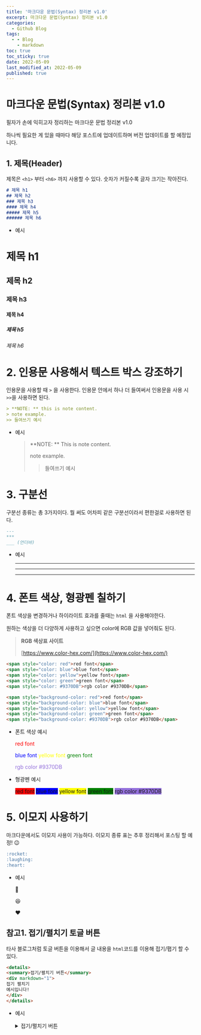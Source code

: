 ```yaml
---
title: '마크다운 문법(Syntax) 정리본 v1.0'
excerpt: 마크다운 문법(Syntax) 정리본 v1.0
categories:
  - Github Blog
tags:
  - - Blog
    - markdown
toc: true
toc_sticky: true
date: 2022-05-09
last_modified_at: 2022-05-09
published: true
---
```


# 마크다운 문법(Syntax) 정리본 v1.0

필자가 손에 익히고자 정리하는 마크다운 문법 정리본 v1.0

하나씩 필요한 게 있을  때마다 해당 포스트에 업데이트하며 버전 업데이트를 할 예정입니다.



## 1. 제목(Header)

제목은 `<h1>` 부터 `<h6>` 까지 사용할 수 있다. 숫자가 커질수록 글자 크기는 작아진다.

```markdown
# 제목 h1
## 제목 h2
### 제목 h3
#### 제목 h4
##### 제목 h5
###### 제목 h6
```

* 예시

# 제목 h1

## 제목 h2

### 제목 h3

#### 제목 h4

##### 제목 h5

###### 제목 h6



# 2. 인용문 사용해서 텍스트 박스 강조하기

인용문을  사용할 때 `>` 을 사용한다. 인용문 안에서 하나 더 들여써서 인용문을 사용 시 `>>`을 사용하면 된다.

```markdown
> **NOTE: ** this is note content.
> note example.
>> 들여쓰기 예시
```

* 예시

  > **NOTE: ** This is note content.
  >
  > note example.
  >
  > > 들여쓰기 예시



# 3. 구분선

구분선 종류는 총 3가지이다. 뭘 써도 어차피 같은 구분선이라서 편한걸로 사용하면 된다.

```markdown
---
***
___ (언더바)
```

* 예시

  ---

  ***

  ___

  

# 4. 폰트 색상, 형광펜 칠하기

폰트 색상을 변경하거나 하이라이트 효과를 줄때는 `html` 을 사용해야한다. 

원하는 색상을 더 다양하게 사용하고 싶으면 color에 RGB 값을 넣어줘도 된다.

> **RGB 색상표 사이트** 
>
> [https://www.color-hex.com/](https://www.color-hex.com/)



```markdown
<span style="color: red">red font</span>
<span style="color: blue">blue font</span>
<span style="color: yellow">yellow font</span>
<span style="color: green">green font</span>
<span style="color: #9370DB">rgb color #9370DB</span>

<span style="background-color: red">red font</span>
<span style="background-color: blue">blue font</span>
<span style="background-color: yellow">yellow font</span>
<span style="background-color: green">green font</span>
<span style="background-color: #9370DB">rgb color #9370DB</span>
```

* 폰트 색상 예시

  <span style="color:red">red font</span>

  <span style="color: blue">blue font</span>
  <span style="color: yellow">yellow font</span>
  <span style="color: green">green font</span>

  <span style="color: #9370DB">rgb color #9370DB</span>

* 형광펜 예시

  <span style="background-color: red">red font</span>
  <span style="background-color: blue">blue font</span>
  <span style="background-color: yellow">yellow font</span>
  <span style="background-color: green">green font</span>
  <span style="background-color: #9370DB">rgb color #9370DB</span>

  

# 5. 이모지 사용하기

마크다운에서도 이모지 사용이 가능하다. 이모지 종류 표는 추후 정리해서 포스팅 할 예정! :wink:

```markdown
:rocket:
:laughing:
:heart:
```

* 예시

  :rocket:

  :laughing:

  :heart:



## 참고1. 접기/펼치기 토글 버튼

타사 블로그처럼 토글 버튼을 이용해서 글 내용을 `html`코드를 이용해 접기/폅기 할 수 있다. 

```markdown
<details>
<summary>접기/펼치기 버튼</summary>
<div markdown="1">
접기 펼치기
예시입니다!
</div>
</details>
```

* 예시

  <details>
  <summary>접기/펼치기 버튼</summary>
  <div markdown="1">
  접기 펼치기
  예시입니다!
  </div>
  </details>

